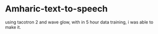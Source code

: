 # Amharic-text-to-speech
using tacotron 2 and wave glow, with in 5 hour data training, i was able to make it.
